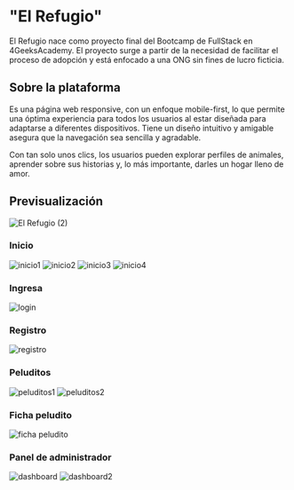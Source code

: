 <h1>"El Refugio"</h1>

El Refugio nace como proyecto final del Bootcamp de FullStack en 4GeeksAcademy. 
El proyecto surge a partir de la necesidad de facilitar el proceso de adopción y está enfocado a una ONG sin fines de lucro ficticia.

<h2>Sobre la plataforma</h2>

Es una página web responsive, con un enfoque mobile-first, lo que permite una óptima experiencia para todos los usuarios al estar diseñada para adaptarse a diferentes dispositivos.
Tiene un diseño intuitivo y amigable asegura que la navegación sea sencilla y agradable.

Con tan solo unos clics, los usuarios pueden explorar perfiles de animales, aprender sobre sus historias y, lo más importante, darles un hogar lleno de amor.

<h2>Previsualización</h2>

![El Refugio (2)](https://github.com/IlariaBa/El-Refugio/assets/145076192/ebd0120f-5c3b-44e6-b655-6e294ce6be0b)

<h3>Inicio</h3>

![inicio1](https://github.com/IlariaBa/El-Refugio/assets/145076192/4d23e077-c517-4466-a374-b141cd824bf5)
![inicio2](https://github.com/IlariaBa/El-Refugio/assets/145076192/d6e4f6b9-de84-42d4-8a37-4b6325686eba)
![inicio3](https://github.com/IlariaBa/El-Refugio/assets/145076192/9d7a26cf-3911-4173-a0a2-aa18977d30a4)
![inicio4](https://github.com/IlariaBa/El-Refugio/assets/145076192/36c0b4f2-0b21-4860-93c9-40d70e3db174)


<h3>Ingresa</h3>

![login](https://github.com/IlariaBa/El-Refugio/assets/145076192/9cab84b2-6b90-47df-8d4d-af6e439ca52d)

<h3>Registro</h3>

![registro](https://github.com/IlariaBa/El-Refugio/assets/145076192/e6ff6e31-2ae7-4ba7-9038-1a890c20644b)

<h3>Peluditos</h3>

![peluditos1](https://github.com/IlariaBa/El-Refugio/assets/145076192/d1eb7499-bfe6-4774-ad99-08d6ce4fe7e3)
![peluditos2](https://github.com/IlariaBa/El-Refugio/assets/145076192/dca444e3-3d91-4bac-80b8-140d3d1516b9)

<h3>Ficha peludito</h3>

![ficha peludito](https://github.com/IlariaBa/El-Refugio/assets/145076192/3d5cf80a-84c9-4618-a85a-929abdbb3308)

<h3>Panel de administrador</h3>

![dashboard](https://github.com/IlariaBa/El-Refugio/assets/145076192/a0b44467-c982-44a8-8981-2a49e66e43d1)
![dashboard2](https://github.com/IlariaBa/El-Refugio/assets/145076192/c27372ab-eb4a-4723-9128-91bacdcdf3f6)


